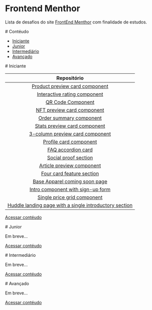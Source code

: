 
# Frontend Menthor

Lista de desafios do site [FrontEnd Menthor](https://www.frontendmentor.io/) com finalidade de estudos.


<a name="contéudo"> 
# Contéudo
</a>


- [Iniciante](#iniciante)
- [Junior](#junior)
- [Intermediário](#intermediário)
- [Avançado](#avançado)


<a name="iniciante"> 
# Iniciante 
</a>


|  Repositório                                                                                                                                   |
|:----------------------------------------------------------------------------------------------------------------------------------------------:|
|[Product preview card component](https://github.com/BrunoSilvaFaria/Desafios-Front-End-Menthor/tree/main/Newbie/product-preview-card-component) |
| [Interactive rating component](https://github.com/BrunoSilvaFaria/Desafios-Front-End-Menthor/tree/main/Newbie/interactive-rating-component)|
| [QR Code Component](https://github.com/BrunoSilvaFaria/Desafios-Front-End-Menthor/tree/main/Newbie/qr-code-component) |
| [NFT preview card component](https://github.com/BrunoSilvaFaria/Desafios-Front-End-Menthor/tree/main/Newbie/nft-preview-card-component)|
| [Order summary component](https://github.com/BrunoSilvaFaria/Desafios-Front-End-Menthor/tree/main/Newbie/order-summary-component-)  |
| [Stats preview card component](https://github.com/BrunoSilvaFaria/Desafios-Front-End-Menthor/tree/main/Newbie/stats-preview-card-component)|
| [3-column preview card component](https://github.com/BrunoSilvaFaria/Desafios-Front-End-Menthor/tree/main/Newbie/3-column-preview-card-component) |
| [Profile card component](https://github.com/BrunoSilvaFaria/Desafios-Front-End-Menthor/tree/main/Newbie/profile-card-component-) |
| [FAQ accordion card](https://github.com/BrunoSilvaFaria/Desafios-Front-End-Menthor/tree/main/Newbie/faq-accordion-card)|
| [Social proof section](https://github.com/BrunoSilvaFaria/Desafios-Front-End-Menthor/tree/main/Newbie/social-proof-section-master) |
| [Article preview component](https://github.com/BrunoSilvaFaria/Desafios-Front-End-Menthor/tree/main/Newbie/article-preview-component-master)|
| [Four card feature section](https://github.com/BrunoSilvaFaria/Desafios-Front-End-Menthor/tree/main/Newbie/four-card-feature-section-master)|
| [Base Apparel coming soon page](https://github.com/BrunoSilvaFaria/Desafios-Front-End-Menthor/tree/main/Newbie/base-apparel-coming-soon-master) |
| [Intro component with sign-up form](https://github.com/BrunoSilvaFaria/Desafios-Front-End-Menthor/tree/main/Newbie/intro-component-with-signup-form-master) |
| [Single price grid component](https://github.com/BrunoSilvaFaria/Desafios-Front-End-Menthor/tree/main/Newbie/single-price-component-master) |
| [Huddle landing page with a single introductory section](https://github.com/BrunoSilvaFaria/Desafios-Front-End-Menthor/tree/main/Newbie/huddle-landing-page-with-single-introductory-section-master) |


[Acessar contéudo](#contéudo)

<a name="junior"> 
# Junior
</a>

Em breve...


[Acessar contéudo](#contéudo)

<a name="intermediário"> 
# Intermediário
</a>

Em breve...

[Acessar contéudo](#contéudo)

<a name="avançado"> 
# Avançado
</a>

Em breve...

[Acessar contéudo](#contéudo)
